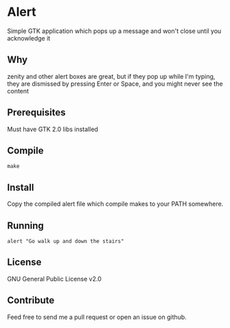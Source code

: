 # Alert

Simple GTK application which pops up a message and won't close until you acknowledge it

## Why

zenity and other alert boxes are great, but if they pop up while I'm typing, they are dismissed by pressing Enter or Space, and you might never see the content

## Prerequisites

Must have GTK 2.0 libs installed

## Compile

```
make
```

## Install

Copy the compiled alert file which compile makes to your PATH somewhere.

## Running

```
alert "Go walk up and down the stairs"
```

## License

GNU General Public License v2.0

## Contribute

Feed free to send me a pull request or open an issue on github.

